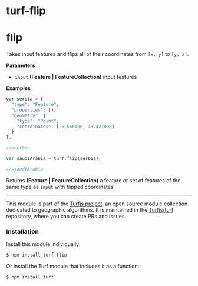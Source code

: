 # turf-flip

# flip

Takes input features and flips all of their coordinates
from `[x, y]` to `[y, x]`.

**Parameters**

-   `input` **(Feature | FeatureCollection)** input features

**Examples**

```javascript
var serbia = {
  "type": "Feature",
  "properties": {},
  "geometry": {
    "type": "Point",
    "coordinates": [20.566406, 43.421008]
  }
};

//=serbia

var saudiArabia = turf.flip(serbia);

//=saudiArabia
```

Returns **(Feature | FeatureCollection)** a feature or set of features of the same type as `input` with flipped coordinates

---

This module is part of the [Turfjs project](http://turfjs.org/), an open source
module collection dedicated to geographic algorithms. It is maintained in the
[Turfjs/turf](https://github.com/Turfjs/turf) repository, where you can create
PRs and issues.

### Installation

Install this module individually:

```sh
$ npm install turf-flip
```

Or install the Turf module that includes it as a function:

```sh
$ npm install turf
```
